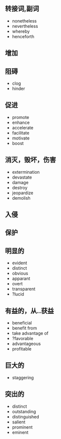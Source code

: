 ## 转接词,副词
* nonetheless
* nevertheless
* whereby
* henceforth


## 增加
## 阻碍
* clog
* hinder
## 促进
* promote
* enhance
* accelerate
* facilitate
* motivate
* boost

## 消灭，毁坏，伤害
* extermination
* devastate
* damage
* destroy
* jeopardize
* demolish

## 入侵
## 保护
## 明显的
* evident 
* distinct 
* obvious 
* apparant 
* overt
* transparent
* ?lucid

## 有益的，从..获益
* beneficial
* benefit from
* take advantage of
* ?favorable
* advantageous
* profitable

## 巨大的
* staggering

## 突出的
* distinct
* outstanding 
* distinguished
* salient
* prominent
* eminent